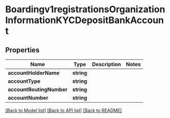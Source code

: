 # Boardingv1registrationsOrganizationInformationKYCDepositBankAccount

## Properties
Name | Type | Description | Notes
------------ | ------------- | ------------- | -------------
**accountHolderName** | **string** |  | 
**accountType** | **string** |  | 
**accountRoutingNumber** | **string** |  | 
**accountNumber** | **string** |  | 

[[Back to Model list]](../README.md#documentation-for-models) [[Back to API list]](../README.md#documentation-for-api-endpoints) [[Back to README]](../README.md)


